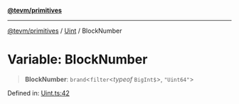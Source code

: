 [**@tevm/primitives**](../../../README.md)

***

[@tevm/primitives](../../../globals.md) / [Uint](../README.md) / BlockNumber

# Variable: BlockNumber

> **BlockNumber**: `brand`\<`filter`\<*typeof* `BigInt$`\>, `"Uint64"`\>

Defined in: [Uint.ts:42](https://github.com/evmts/tevm-monorepo/blob/main/packages/primitives/src/Uint.ts#L42)
